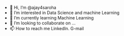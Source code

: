 - 👋 Hi, I’m @ajay4saroha
- 👀 I’m interested in Data Science and machine Learning
- 🌱 I’m currently learning Machine Learning
- 💞️ I’m looking to collaborate on ...
- 📫 How to reach me LinkedIn. G-mail

<!---
ajay4saroha/ajay4saroha is a ✨ special ✨ repository because its `README.md` (this file) appears on your GitHub profile.
You can click the Preview link to take a look at your changes.
--->
